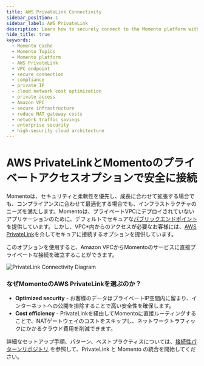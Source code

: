 ```yaml
---
title: AWS PrivateLink Connectivity
sidebar_position: 1
sidebar_label: AWS PrivateLink
description: Learn how to securely connect to the Momento platform within your Amazon VPC using AWS PrivateLink for optimized security and cost efficiency.
hide_title: true
keywords:
  - Momento Cache
  - Momento Topics
  - Momento platform
  - AWS PrivateLink
  - VPC endpoint
  - secure connection
  - compliance
  - private IP
  - cloud network cost optimization
  - private access
  - Amazon VPC
  - secure infrastructure
  - reduce NAT gateway costs
  - network traffic savings
  - enterprise security
  - high-security cloud architecture
---
```


# AWS PrivateLinkとMomentoのプライベートアクセスオプションで安全に接続

Momentoは、セキュリティと柔軟性を優先し、成長に合わせて拡張する場合でも、コンプライアンスに合わせて最適化する場合でも、インフラストラクチャのニーズを満たします。Momentoは、プライベートVPCにデプロイされていないアプリケーションのために、デフォルトでセキュアな[パブリックエンドポイント](/プラットフォーム/リージョン)を提供しています。しかし、VPC*内からのアクセスが必要なお客様には、[AWS PrivateLink](https://aws.amazon.com/privatelink/)を介してセキュアに接続するオプションを提供しています。

このオプションを使用すると、Amazon VPCからMomentoのサービスに直接プライベートな接続を確立することができます。

![PrivateLink Connectivity Diagram](/img/vpc-diagram.jpeg)

### なぜMomentoのAWS PrivateLinkを選ぶのか？

* **Optimized security** - お客様のデータはプライベートIP空間内に留まり、インターネットへの公開を排除することで高い安全性を確保します。
* **Cost efficiency** - PrivateLinkを経由してMomentoに直接ルーティングすることで、NATゲートウェイのコストをスキップし、ネットワークトラフィックにかかるクラウド費用を削減できます。

詳細なセットアップ手順、パターン、ベストプラクティスについては、[接続性パターンリポジトリ](https://github.com/momentohq/connectivity-patterns) を参照して、PrivateLink と Momento の統合を開始してください。
